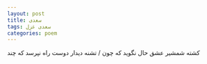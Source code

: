 ```yaml
---
layout: post
title: سعدی
tags: سعدی غزل
categories: poem
---
```


کشته شمشیر عشق حال نگوید که چون / تشنه دیدار دوست راه نپرسد که چند
